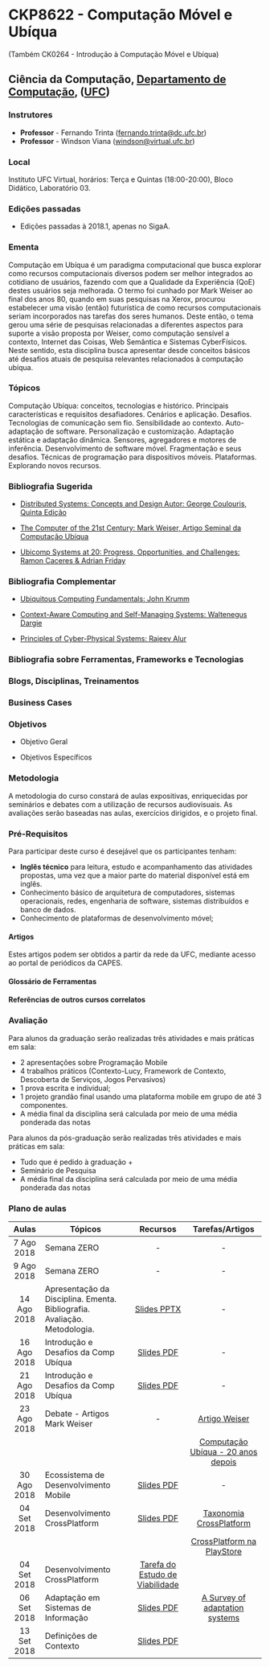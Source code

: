 # CKP8622 - Computação Móvel e Ubíqua

(Também CK0264 - Introdução à Computação Móvel e Ubíqua)

## Ciência da Computação, [Departamento de Computação](http://www.dc.ufc.br), ([UFC](http://www.ufc.br))

### Instrutores

* **Professor** - Fernando Trinta ([fernando.trinta@dc.ufc.br](mailto:fernando.trinta@dc.ufc.br))
* **Professor** - Windson Viana ([windson@virtual.ufc.br](mailto:windson@virtual.ufc.br))

### Local

Instituto UFC Virtual, horários: Terça e Quintas (18:00-20:00), Bloco Didático, Laboratório 03.

### Edições passadas

- Edições passadas à 2018.1, apenas no SigaA.

### Ementa

Computação em Ubíqua é um paradigma computacional que busca explorar como recursos computacionais diversos podem ser melhor integrados ao cotidiano de usuários, fazendo com que a Qualidade da Experiência (QoE) destes usuários seja melhorada. O termo foi cunhado por Mark Weiser ao final dos anos 80, quando em suas pesquisas na Xerox, procurou estabelecer uma visão (então) futurística de como recursos computacionais seriam incorporados nas tarefas dos seres humanos. Deste então, o tema gerou uma série de pesquisas relacionadas a diferentes aspectos para suporte a visão proposta por Weiser, como computação sensível a contexto, Internet das Coisas, Web Semântica e Sistemas CyberFísicos.  Neste sentido, esta disciplina busca apresentar desde conceitos básicos até desafios atuais de pesquisa relevantes relacionados à computação ubíqua.

### Tópicos 

Computação Ubíqua: conceitos, tecnologias e histórico. Principais características e requisitos desafiadores. Cenários e aplicação. Desafios. Tecnologias de comunicação sem fio. Sensibilidade ao contexto. Auto-adaptação de software. Personalização e customização. Adaptação estática e adaptação dinâmica. Sensores, agregadores e motores de inferência. Desenvolvimento de
software móvel. Fragmentação e seus desafios. Técnicas de programação para dispositivos móveis. Plataformas. Explorando novos recursos.

### Bibliografia Sugerida

- [Distributed Systems: Concepts and Design Autor: George Coulouris, Quinta Edição](https://www.amazon.com/Distributed-Systems-Concepts-Design-5th/dp/0132143011)

- [The Computer of the 21st Century: Mark Weiser, Artigo Seminal da Computação Ubíqua](https://dl.acm.org/citation.cfm?id=329126)

- [Ubicomp Systems at 20: Progress, Opportunities, and Challenges: Ramon Caceres & Adrian Friday](https://dl.acm.org/citation.cfm?id=2122358)

### Bibliografia Complementar

- [Ubiquitous Computing Fundamentals: John Krumm](https://www.amazon.com/Ubiquitous-Computing-Fundamentals-John-Krumm/dp/1420093606)

- [Context-Aware Computing and Self-Managing Systems: Waltenegus Dargie](https://www.crcpress.com/Context-Aware-Computing-and-Self-Managing-Systems/Dargie/p/book/9781420077711)

- [Principles of Cyber-Physical Systems: Rajeev Alur](https://www.amazon.com/Ubiquitous-Computing-Fundamentals-John-Krumm/dp/1420093606) 



### Bibliografia sobre Ferramentas, Frameworks e Tecnologias

### Blogs, Disciplinas, Treinamentos

### Business Cases

### Objetivos

 - Objetivo Geral

 - Objetivos Específicos

### Metodologia

A metodologia do curso constará de aulas expositivas, enriquecidas por seminários e debates com a utilização de recursos audiovisuais. As avaliações serão baseadas nas aulas, exercícios dirigidos, e o projeto final.

### Pré-Requisitos

Para participar deste curso é desejável que os participantes tenham:

- **Inglês técnico** para leitura, estudo e acompanhamento das atividades propostas, uma vez que a maior parte do material disponível está em inglês.
- Conhecimento básico de arquitetura de computadores, sistemas operacionais, redes, engenharia de software, sistemas distribuídos e banco de dados.
- Conhecimento de plataformas de desenvolvimento móvel;

#### Artigos
Estes artigos podem ser obtidos a partir da rede da UFC, mediante acesso ao portal de periódicos da CAPES.


#### Glossário de Ferramentas


#### Referências de outros cursos correlatos



### Avaliação
Para alunos da graduação serão realizadas três atividades e mais práticas em sala:
- 2 apresentações sobre Programação Mobile
- 4 trabalhos práticos (Contexto-Lucy, Framework de Contexto, Descoberta de Serviços, Jogos Pervasivos)
- 1 prova escrita e individual;
- 1 projeto grandão final usando uma plataforma mobile em grupo de até 3 componentes.
- A média final da disciplina será calculada por meio de uma média ponderada das notas

Para alunos da pós-graduação serão realizadas três atividades e mais práticas em sala:
- Tudo que é pedido à graduação +
- Seminário de Pesquisa
- A média final da disciplina será calculada por meio de uma média ponderada das notas

### Plano de aulas

| Aulas       | Tópicos                      | Recursos | Tarefas/Artigos |
|:-------------:|-----------------------------|:---------:|:-----------:|
|7 Ago 2018|Semana ZERO| - | - |
|9 Ago 2018|Semana ZERO| - | - |
|14 Ago 2018|Apresentação da Disciplina. Ementa. Bibliografia. Avaliação. Metodologia. |[Slides PPTX](https://github.com/famt/comp_ubiqua/blob/master/slides/Aula00_Apresentacao.pptx) | - |
|16 Ago 2018| Introdução e Desafios da Comp Ubíqua | [Slides PDF](https://github.com/famt/comp_ubiqua/blob/master/slides/Aula01_UbiComp.pdf) | - |
|21 Ago 2018| Introdução e Desafios da Comp Ubíqua | [Slides PDF](https://github.com/famt/comp_ubiqua/blob/master/slides/Aula01_UbiComp.pdf) | - |
|23 Ago 2018| Debate - Artigos Mark Weiser | -  | [Artigo Weiser](https://dl.acm.org/citation.cfm?id=329126) |
|  |  |   | [Computação Ubíqua - 20 anos depois](https://dl.acm.org/citation.cfm?id=2122358) |
|30 Ago 2018| Ecossistema de Desenvolvimento Mobile | [Slides PDF](https://github.com/famt/comp_ubiqua/blob/master/slides/Aula%2004_Introdu%C3%A7%C3%A3o%20%C3%A0s%20Plataformas%20M%C3%B3veis.pdf) | - |
|04 Set 2018| Desenvolvimento CrossPlatform | [Slides PDF](https://github.com/famt/comp_ubiqua/blob/master/slides/Aula05_Discuss%C3%A3oCrossPlatform.pdf) | [Taxonomia CrossPlatform](https://www.sciencedirect.com/science/article/pii/S2090447915001276) |
| |  |  | [CrossPlatform na PlayStore](https://ieeexplore.ieee.org/document/7283028/) |
|04 Set 2018| Desenvolvimento CrossPlatform | [Tarefa do Estudo de Viabilidade](https://github.com/famt/comp_ubiqua/blob/master/slides/Trabalho%20sobre%20os%20artigos%20%20de%20cross-platforms.pdf) | |
|06 Set 2018| Adaptação em Sistemas de Informação | [Slides PDF](https://github.com/famt/comp_ubiqua/blob/master/slides/Aula%2007_%20Adapta%C3%A7%C3%A3o.pdf) | [A Survey of adaptation systems](https://hal.archives-ouvertes.fr/hal-00689773/document) |
|13 Set 2018| Definições de Contexto | [Slides PDF](https://github.com/famt/comp_ubiqua/blob/master/slides/Aula%200_%20Definicoes_de_Contexto.pdf) |  |
